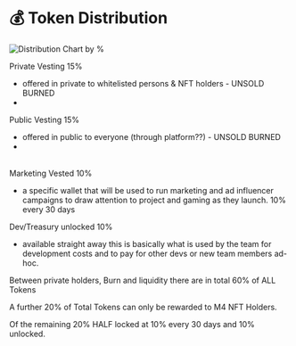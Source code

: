 # 💰 Token Distribution

![Distribution Chart by %](https://lh6.googleusercontent.com/3Nj7sqfNvHkIFBPid7ZUQd09gufOQlYnePnW54zAzKq4Y\_PSm36vKmIZoF4jcbfXJg8KxcrZbMD-1D3G5k57HhGJACH5x95ROOsg4KISVriiSIiVMmohfgfLkXXC5w)

Private Vesting 15%

* offered in private to whitelisted persons & NFT holders - UNSOLD BURNED&#x20;
*

Public Vesting 15%

* offered in public to everyone (through platform??) - UNSOLD BURNED
*

\
Marketing Vested 10%

* a specific wallet that will be used to run marketing and ad influencer campaigns to draw attention to project and gaming as they launch. 10% every 30 days



Dev/Treasury unlocked 10%

* available straight away this is basically what is used by the team for development costs and to pay for other devs or new team members ad-hoc.



Between private holders, Burn and liquidity there are in total 60% of ALL Tokens

A further 20%  of Total Tokens can only be rewarded to M4 NFT Holders.

Of the remaining 20% HALF locked at 10% every 30 days and 10% unlocked.
